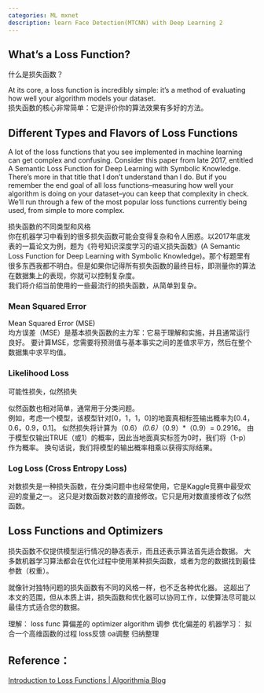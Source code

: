 ```yaml
---
categories: ML mxnet
description: learn Face Detection(MTCNN) with Deep Learning 2
---
```


What’s a Loss Function?
---
什么是损失函数？

At its core, a loss function is incredibly simple: it’s a method of evaluating how well your algorithm models your dataset.  
损失函数的核心非常简单：它是评价你的算法效果有多好的方法。

Different Types and Flavors of Loss Functions
---
A lot of the loss functions that you see implemented in machine learning can get complex and confusing. Consider this paper from late 2017, entitled A Semantic Loss Function for Deep Learning with Symbolic Knowledge. There’s more in that title that I don’t understand than I do. But if you remember the end goal of all loss functions–measuring how well your algorithm is doing on your dataset–you can keep that complexity in check.  
We’ll run through a few of the most popular loss functions currently being used, from simple to more complex.

损失函数的不同类型和风格  
你在机器学习中看到的很多损失函数可能会变得复杂和令人困惑。以2017年底发表的一篇论文为例，题为《符号知识深度学习的语义损失函数》(A Semantic Loss Function for Deep Learning with Symbolic Knowledge)。那个标题里有很多东西我都不明白。但是如果你记得所有损失函数的最终目标，即测量你的算法在数据集上的表现，你就可以控制复杂度。  
我们将介绍当前使用的一些最流行的损失函数，从简单到复杂。

### Mean Squared Error

Mean Squared Error (MSE)   
均方误差（MSE）是基本损失函数的主力军：它易于理解和实施，并且通常运行良好。 要计算MSE，您需要将预测值与基本事实之间的差值求平方，然后在整个数据集中求平均值。

### Likelihood Loss

可能性损失，似然损失

似然函数也相对简单，通常用于分类问题。  
例如，考虑一个模型，该模型针对[0，1，1，0]的地面真相标签输出概率为[0.4，0.6，0.9，0.1]。 似然损失将计算为（0.6）*（0.6）*（0.9）*（0.9）= 0.2916。 由于模型仅输出TRUE（或1）的概率，因此当地面真实标签为0时，我们将（1-p）作为概率。 换句话说，我们将模型的输出概率相乘以获得实际结果。

### Log Loss (Cross Entropy Loss)

对数损失是一种损失函数，在分类问题中也经常使用，它是Kaggle竞赛中最受欢迎的度量之一。 这只是对数函数对数的直接修改。它只是用对数直接修改了似然函数。

Loss Functions and Optimizers
---

损失函数不仅提供模型运行情况的静态表示，而且还表示算法首先适合数据。 大多数机器学习算法都会在优化过程中使用某种损失函数，或者为您的数据找到最佳参数（权重）。

就像针对独特问题的损失函数有不同的风格一样，也不乏各种优化器。 这超出了本文的范围，但从本质上讲，损失函数和优化器可以协同工作，以使算法尽可能以最佳方式适合您的数据。


理解：
loss func 算偏差的
optimizer algorithm 调参 优化偏差的
机器学习： 拟合一个高维函数的过程
loss反馈 oa调整
归纳整理

Reference：
---
[Introduction to Loss Functions | Algorithmia Blog](https://algorithmia.com/blog/introduction-to-loss-functions)